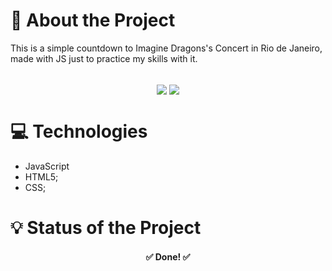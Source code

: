 # 📑 About the Project
This is a simple countdown to Imagine Dragons's Concert in Rio de Janeiro, made with JS just to practice my skills with it.<br/><br/>
<div align="center">
  <a href="https://countdownidconcert.netlify.app/" target="_blank"><img align="center" src="https://img.shields.io/badge/PREVIEW-CLIQUE%20AQUI-red?style=plastic"/></a>
  <img align="center" src="https://img.shields.io/github/stars/dmaxadu/countdown-javascript?color=yellow&label=%F0%9F%8C%9F&style=plastic"/>
</div>

# 💻 Technologies
- JavaScript
- HTML5;
- CSS;

# 💡 Status of the Project

<h4 align="center">✅ Done!  ✅</h4>
